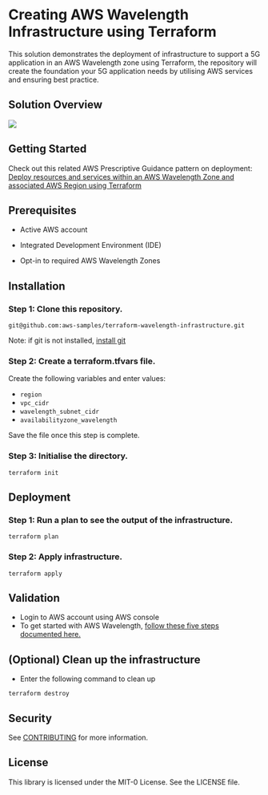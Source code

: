 # Creating AWS Wavelength Infrastructure using Terraform

This solution demonstrates the deployment of infrastructure to support a 5G application in an AWS Wavelength zone using Terraform, the repository will create the foundation your 5G application needs by utilising AWS services and ensuring best practice.

## Solution Overview

<img src = "https://github.com/aws-samples/terraform-wavelength-infrastructure/assets/139151193/a5122fa3-acac-42c9-9bc3-362410e27882">


## Getting Started

Check out this related AWS Prescriptive Guidance pattern on deployment: [Deploy resources and services within an AWS Wavelength Zone and associated AWS Region using Terraform](https://apg-library.amazonaws.com/content-viewer/author/8c507de1-208c-4563-bb58-52388ab2fa6d)

## Prerequisites

* Active AWS account

* Integrated Development Environment (IDE)

* Opt-in to required AWS Wavelength Zones

## Installation

### Step 1: Clone this repository.
```
git@github.com:aws-samples/terraform-wavelength-infrastructure.git
```
Note: if git is not installed, [install git](https://git-scm.com/book/en/v2/Getting-Started-Installing-Git)

### Step 2: Create a terraform.tfvars file.
Create the following variables and enter values:
* `region`
* `vpc_cidr`
* `wavelength_subnet_cidr`
* `availabilityzone_wavelength`

Save the file once this step is complete.


### Step 3: Initialise the directory.
```
terraform init
```
## Deployment

### Step 1: Run a plan to see the output of the infrastructure.
```
terraform plan
```

### Step 2: Apply infrastructure.
```
terraform apply
```

## Validation
* Login to AWS account using AWS console
* To get started with AWS Wavelength, [follow these five steps documented here.](https://aws.amazon.com/wavelength/getting-started/)

## (Optional) Clean up the infrastructure 
* Enter the following command to clean up
```
terraform destroy
```

## Security

See [CONTRIBUTING](CONTRIBUTING.md#security-issue-notifications) for more information.

## License

This library is licensed under the MIT-0 License. See the LICENSE file.


